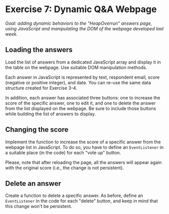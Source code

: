# Exercise 7: Dynamic Q&A Webpage

_Goal: adding dynamic behaviors to the "HeapOverrun" answers page, using JavaScript and manipulating the DOM of the webpage developed last week._

## Loading the answers
Load the list of answers from a dedicated JavaScript array and display it in the table on the webpage. Use suitable DOM manipulation methods.

Each answer in JavaScript is represented by text, respondent email, score (negative or positive integer), and date. You can re-use the same data structure created for Exercise 3-4.

In addition, each answer has associated three buttons: one to increase the score of the specific answer, one to edit it, and one to delete the answer from the list displayed on the webpage. Be sure to include those buttons while building the list of answers to display.

## Changing the score
Implement the function to increase the score of a specific answer from the webpage list in JavaScript. To do so, you have to define an `EventListener` in a suitable place (in the code) for each "vote up" button.

Please, note that after reloading the page, all the answers will appear again with the original score (i.e., the change is not persistent).

## Delete an answer
Create a function to delete a specific answer. As before, define an `EventListener` in the code for each "delete" button, and keep in mind that this change won't be persistent.